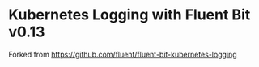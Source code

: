 # Kubernetes Logging with Fluent Bit v0.13

Forked from https://github.com/fluent/fluent-bit-kubernetes-logging


